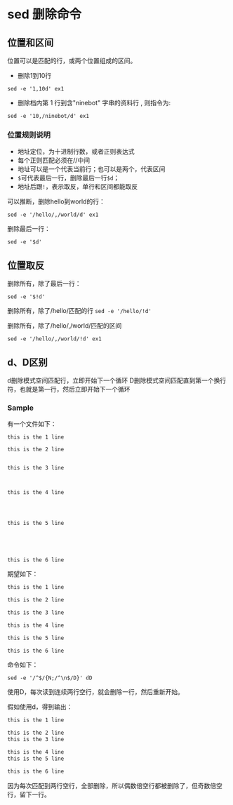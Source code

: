 # sed 删除命令

## 位置和区间

位置可以是匹配的行，或两个位置组成的区间。

- 删除1到10行

`sed -e '1,10d' ex1`

- 删除档内第 1 行到含"ninebot" 字串的资料行 , 则指令为:

`sed -e '10,/ninebot/d' ex1`

### 位置规则说明

- 地址定位，为十进制行数，或者正则表达式
- 每个正则匹配必须在//中间
- 地址可以是一个代表当前行；也可以是两个，代表区间
- `$`可代表最后一行，删除最后一行`$d`；
- 地址后跟`!`，表示取反，单行和区间都能取反

可以推断，删除hello到world的行：

`sed -e '/hello/,/world/d' ex1`

删除最后一行：

`sed -e '$d'`

## 位置取反

删除所有，除了最后一行：

`sed -e '$!d'`

删除所有，除了/hello/匹配的行
`sed -e '/hello/!d'`

删除所有，除了/hello/,/world/匹配的区间

`sed -e '/hello/,/world/!d' ex1`

## d、D区别

d删除模式空间匹配行，立即开始下一个循环
D删除模式空间匹配直到第一个换行符，也就是第一行，然后立即开始下一个循环

### Sample

有一个文件如下：

```shell
this is the 1 line

this is the 2 line


this is the 3 line



this is the 4 line




this is the 5 line





this is the 6 line
```

期望如下：

```Bash
this is the 1 line

this is the 2 line

this is the 3 line

this is the 4 line

this is the 5 line

this is the 6 line
```

命令如下：

`sed -e '/^$/{N;/^\n$/D}' dD`

使用D，每次读到连续两行空行，就会删除一行，然后重新开始。

假如使用d，得到输出：

```Bash
this is the 1 line

this is the 2 line
this is the 3 line

this is the 4 line
this is the 5 line

this is the 6 line
```

因为每次匹配到两行空行，全部删除，所以偶数倍空行都被删除了，但奇数倍空行，留下一行。
